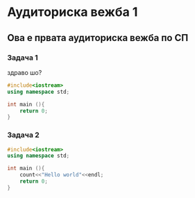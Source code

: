 # Аудиториска вежба 1

## Ова е првата аудиториска вежба по СП

### Задача 1

здраво шо?
```cpp
#include<iostream>
using namespace std;

int main (){
    return 0;
}
```

### Задача 2

```cpp
#include<iostream>
using namespace std;

int main (){
    count<<"Hello world"<<endl;
    return 0;
}
```
